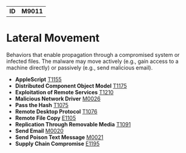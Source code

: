 |||
|--|-----|
|**ID**|**M9011**|

# Lateral Movement
Behaviors that enable propagation through a compromised system or infected files. The malware may move actively (e.g., gain access to a machine directly) or passively (e.g., send malicious email).

* **AppleScript** [T1155](../execution/applescript.md)
* **Distributed Component Object Model** [T1175](../lateral-movement/distributed-comp-obj-model.md)
* **Exploitation of Remote Services** [T1210](../lateral-movement/exploit-remote-services.md)
* **Malicious Network Driver** [M0026](../persistence/malicious-network-drv.md)
* **Pass the Hash** [T1075](../lateral-movement/pass-the-hash.md)
* **Remote Desktop Protocol** [T1076](../lateral-movement/remote-desktop-protocol.md)
* **Remote File Copy** [E1105](../command-and-control/remote-file-copy.md)
* **Replication Through Removable Media** [T1091](../lateral-movement/replicate-remove-media.md)
* **Send Email** [M0020](../execution/send-email.md)
* **Send Poison Text Message** [M0021](../execution/send-poison-text-msg.md)
* **Supply Chain Compromise** [E1195](../lateral-movement/supply-chain-compromise.md)